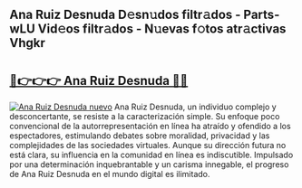 ## Ana Ruiz Desnuda D𝚎sn𝚞dos filtr𝚊dos - Parts-wLU Vid𝚎os filtr𝚊dos - N𝚞evas f𝚘tos atr𝚊ctivas Vhgkr

# <h2><a href="http://mb1n7n.tromn.icu/?c=Ana+Ruiz+Desnuda">🔗👉👉👉 Ana Ruiz Desnuda 🔗🔗</a></h2>

[![Ana Ruiz Desnuda nuevo](https://i.imgur.com/pEAQMta.gif)](http://mb1n7n.tromn.icu/?c=Ana+Ruiz+Desnuda)
Ana Ruiz Desnuda, un individuo complejo y desconcertante, se resiste a la caracterización simple. Su enfoque poco convencional de la autorrepresentación en línea ha atraído y ofendido a los espectadores, estimulando debates sobre moralidad, privacidad y las complejidades de las sociedades virtuales. Aunque su dirección futura no está clara, su influencia en la comunidad en línea es indiscutible. Impulsado por una determinación inquebrantable y un carisma innegable, el progreso de Ana Ruiz Desnuda en el mundo digital es ilimitado.
